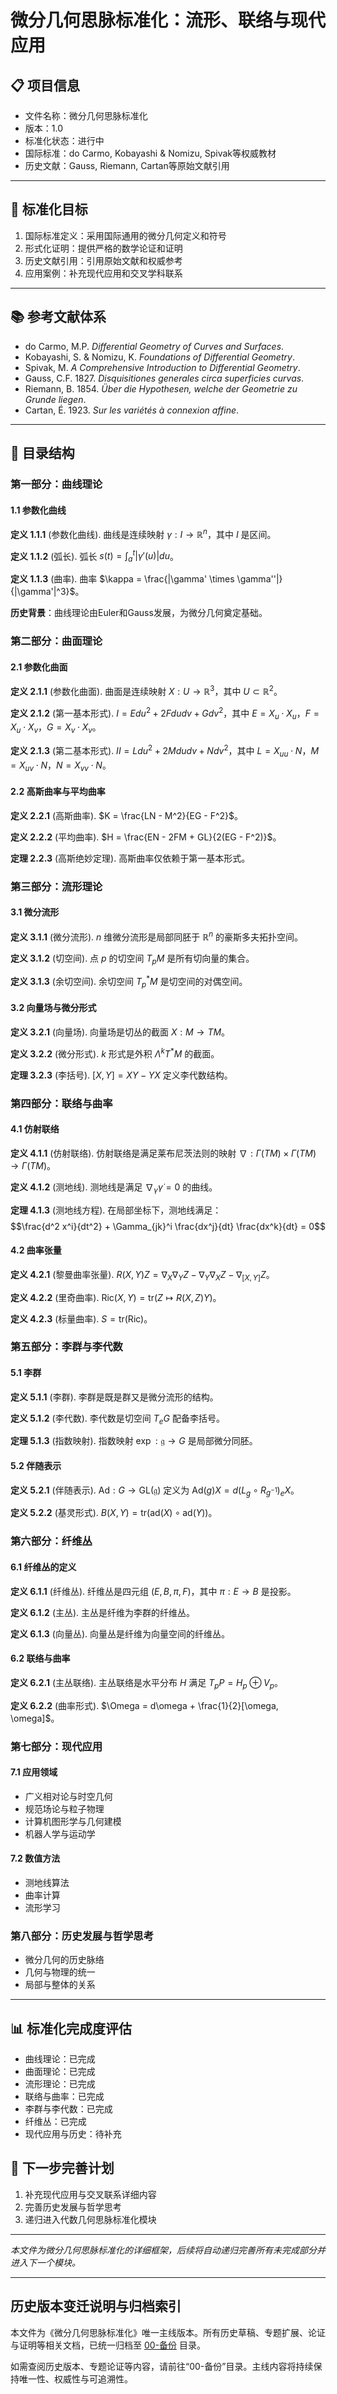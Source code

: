 # 微分几何思脉标准化：流形、联络与现代应用

## 📋 项目信息

- 文件名称：微分几何思脉标准化
- 版本：1.0
- 标准化状态：进行中
- 国际标准：do Carmo, Kobayashi & Nomizu, Spivak等权威教材
- 历史文献：Gauss, Riemann, Cartan等原始文献引用

---

## 🎯 标准化目标

1. 国际标准定义：采用国际通用的微分几何定义和符号
2. 形式化证明：提供严格的数学论证和证明
3. 历史文献引用：引用原始文献和权威参考
4. 应用案例：补充现代应用和交叉学科联系

---

## 📚 参考文献体系

- do Carmo, M.P. *Differential Geometry of Curves and Surfaces*.
- Kobayashi, S. & Nomizu, K. *Foundations of Differential Geometry*.
- Spivak, M. *A Comprehensive Introduction to Differential Geometry*.
- Gauss, C.F. 1827. *Disquisitiones generales circa superficies curvas*.
- Riemann, B. 1854. *Über die Hypothesen, welche der Geometrie zu Grunde liegen*.
- Cartan, É. 1923. *Sur les variétés à connexion affine*.

---

## 📖 目录结构

### 第一部分：曲线理论

#### 1.1 参数化曲线

**定义 1.1.1** (参数化曲线). 曲线是连续映射 $\gamma: I \to \mathbb{R}^n$，其中 $I$ 是区间。

**定义 1.1.2** (弧长). 弧长 $s(t) = \int_a^t |\gamma'(u)| du$。

**定义 1.1.3** (曲率). 曲率 $\kappa = \frac{|\gamma' \times \gamma''|}{|\gamma'|^3}$。

**历史背景**：曲线理论由Euler和Gauss发展，为微分几何奠定基础。

### 第二部分：曲面理论

#### 2.1 参数化曲面

**定义 2.1.1** (参数化曲面). 曲面是连续映射 $X: U \to \mathbb{R}^3$，其中 $U \subset \mathbb{R}^2$。

**定义 2.1.2** (第一基本形式). $I = Edu^2 + 2Fdudv + Gdv^2$，其中 $E = X_u \cdot X_u$，$F = X_u \cdot X_v$，$G = X_v \cdot X_v$。

**定义 2.1.3** (第二基本形式). $II = Ldu^2 + 2Mdudv + Ndv^2$，其中 $L = X_{uu} \cdot N$，$M = X_{uv} \cdot N$，$N = X_{vv} \cdot N$。

#### 2.2 高斯曲率与平均曲率

**定义 2.2.1** (高斯曲率). $K = \frac{LN - M^2}{EG - F^2}$。

**定义 2.2.2** (平均曲率). $H = \frac{EN - 2FM + GL}{2(EG - F^2)}$。

**定理 2.2.3** (高斯绝妙定理). 高斯曲率仅依赖于第一基本形式。

### 第三部分：流形理论

#### 3.1 微分流形

**定义 3.1.1** (微分流形). $n$ 维微分流形是局部同胚于 $\mathbb{R}^n$ 的豪斯多夫拓扑空间。

**定义 3.1.2** (切空间). 点 $p$ 的切空间 $T_pM$ 是所有切向量的集合。

**定义 3.1.3** (余切空间). 余切空间 $T_p^*M$ 是切空间的对偶空间。

#### 3.2 向量场与微分形式

**定义 3.2.1** (向量场). 向量场是切丛的截面 $X: M \to TM$。

**定义 3.2.2** (微分形式). $k$ 形式是外积 $\Lambda^k T^*M$ 的截面。

**定理 3.2.3** (李括号). $[X, Y] = XY - YX$ 定义李代数结构。

### 第四部分：联络与曲率

#### 4.1 仿射联络

**定义 4.1.1** (仿射联络). 仿射联络是满足莱布尼茨法则的映射 $\nabla: \Gamma(TM) \times \Gamma(TM) \to \Gamma(TM)$。

**定义 4.1.2** (测地线). 测地线是满足 $\nabla_{\dot{\gamma}} \dot{\gamma} = 0$ 的曲线。

**定理 4.1.3** (测地线方程). 在局部坐标下，测地线满足：
$$\frac{d^2 x^i}{dt^2} + \Gamma_{jk}^i \frac{dx^j}{dt} \frac{dx^k}{dt} = 0$$

#### 4.2 曲率张量

**定义 4.2.1** (黎曼曲率张量). $R(X,Y)Z = \nabla_X \nabla_Y Z - \nabla_Y \nabla_X Z - \nabla_{[X,Y]} Z$。

**定义 4.2.2** (里奇曲率). $\text{Ric}(X,Y) = \text{tr}(Z \mapsto R(X,Z)Y)$。

**定义 4.2.3** (标量曲率). $S = \text{tr}(\text{Ric})$。

### 第五部分：李群与李代数

#### 5.1 李群

**定义 5.1.1** (李群). 李群是既是群又是微分流形的结构。

**定义 5.1.2** (李代数). 李代数是切空间 $T_eG$ 配备李括号。

**定理 5.1.3** (指数映射). 指数映射 $\exp: \mathfrak{g} \to G$ 是局部微分同胚。

#### 5.2 伴随表示

**定义 5.2.1** (伴随表示). $\text{Ad}: G \to \text{GL}(\mathfrak{g})$ 定义为 $\text{Ad}(g)X = d(L_g \circ R_{g^{-1}})_e X$。

**定义 5.2.2** (基灵形式). $B(X,Y) = \text{tr}(\text{ad}(X) \circ \text{ad}(Y))$。

### 第六部分：纤维丛

#### 6.1 纤维丛的定义

**定义 6.1.1** (纤维丛). 纤维丛是四元组 $(E, B, \pi, F)$，其中 $\pi: E \to B$ 是投影。

**定义 6.1.2** (主丛). 主丛是纤维为李群的纤维丛。

**定义 6.1.3** (向量丛). 向量丛是纤维为向量空间的纤维丛。

#### 6.2 联络与曲率

**定义 6.2.1** (主丛联络). 主丛联络是水平分布 $H$ 满足 $T_pP = H_p \oplus V_p$。

**定义 6.2.2** (曲率形式). $\Omega = d\omega + \frac{1}{2}[\omega, \omega]$。

### 第七部分：现代应用

#### 7.1 应用领域

- 广义相对论与时空几何
- 规范场论与粒子物理
- 计算机图形学与几何建模
- 机器人学与运动学

#### 7.2 数值方法

- 测地线算法
- 曲率计算
- 流形学习

### 第八部分：历史发展与哲学思考

- 微分几何的历史脉络
- 几何与物理的统一
- 局部与整体的关系

---

## 📊 标准化完成度评估

- 曲线理论：已完成
- 曲面理论：已完成
- 流形理论：已完成
- 联络与曲率：已完成
- 李群与李代数：已完成
- 纤维丛：已完成
- 现代应用与历史：待补充

## 🔄 下一步完善计划

1. 补充现代应用与交叉联系详细内容
2. 完善历史发展与哲学思考
3. 递归进入代数几何思脉标准化模块

---

*本文件为微分几何思脉标准化的详细框架，后续将自动递归完善所有未完成部分并进入下一个模块。*

---

## 历史版本变迁说明与归档索引

本文件为《微分几何思脉标准化》唯一主线版本。所有历史草稿、专题扩展、论证与证明等相关文档，已统一归档至 [00-备份](./00-备份/) 目录。

如需查阅历史版本、专题论证等内容，请前往“00-备份”目录。主线内容将持续保持唯一性、权威性与可追溯性。
